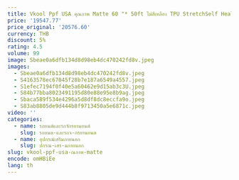 ```yaml
---
title: Vkool Ppf USA คุณภาพ Matte 60 "* 50ft ไม่สีเหลือง TPU StretchSelf Healing TPU PPF สีรถป้องกันฟิล์ม Scratch-resista
price: '19547.77'
price_original: '20576.60'
currency: THB
discount: 5%
rating: 4.5
volume: 99
image: Sbeae0a6dfb134d8d98eb4dc470242fd8v.jpeg
images:
  - Sbeae0a6dfb134d8d98eb4dc470242fd8v.jpeg
  - S4163578ec67045f28b7e187a6549a4557.jpeg
  - S1efec7194f0f40e5a60462e9d15ab3c3U.jpeg
  - S84b77bba8023491195d80e88e95e8b9ag.jpeg
  - Sbaca589f534e4296a5d8df8dc8eccfa9o.jpeg
  - S83ab8805de9d444b8f9713450a5e6871c.jpeg
video: ''
categories:
  - name: รถยนต์และรถจักรยานยนต์
    slug: รถยนต-และรถจ-กรยานยนต
  - name: อุปกรณ์เสริมภายนอก
    slug: ปกรณ-เสร-มภายนอก
slug: vkool-ppf-usa-ณภาพ-matte
encode: omHBiEe
lang: th
---
```

  